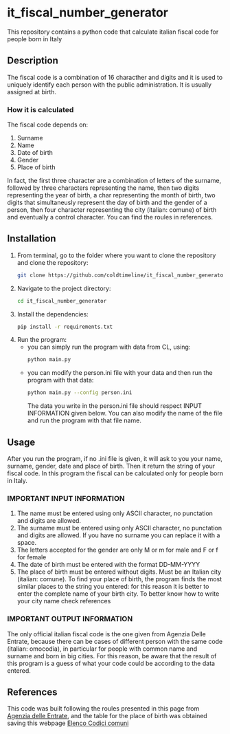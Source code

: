 # it_fiscal_number_generator
This repository contains a python code that calculate italian fiscal code for people born in Italy

## Description
The fiscal code is a combination of 16 characther and digits and it is used to uniquely identify each person with the public administration. It is usually assigned at birth.

### How it is calculated
The fiscal code depends on:
1. Surname
2. Name
3. Date of birth
4. Gender
5. Place of birth

In fact, the first three character are a combination of letters of the surname, followed by three characters representing the name, then two digits representing the year of birth, a char representing the month of birth, two digits that simultaneusly represent the day of birth and the gender of a person, then four character representing the city (italian: comune) of birth and eventually a control character. You can find the roules in references.
## Installation

1. From terminal, go to the folder where you want to clone the repository and clone the repository:
    ```bash
    git clone https://github.com/coldtimeline/it_fiscal_number_generator.git
    ```
2. Navigate to the project directory:
    ```bash
    cd it_fiscal_number_generator
    ```
3. Install the dependencies:
    ```bash
    pip install -r requirements.txt
    ```
4. Run the program:
    - you can simply run the program with data from CL, using:
         ```bash
         python main.py
         ```
    - you can modify the person.ini file with your data and then run the program with that data:
         ```bash
         python main.py --config person.ini
         ```
        The data you write in the person.ini file should respect INPUT INFORMATION given below.
        You can also modify the name of the file and run the program with that file name.
## Usage

After you run the program, if no .ini file is given, it will ask to you your name, surname, gender, date and place of birth.
Then it return the string of your fiscal code. In this program the fiscal can be calculated only for people born in Italy.

### IMPORTANT INPUT INFORMATION
1. The name must be entered using only ASCII character, no punctation and digits are allowed.
2. The surname must be entered using only ASCII character, no punctation and digits are allowed. If you have no surname you can replace it with a space.
3. The letters accepted for the gender are only M or m for male and F or f for female
4. The date of birth must be entered with the format DD-MM-YYYY
5. The place of birth must be entered without digits. Must be an Italian city (italian: comune). To find your place of birth, the program finds the most similar places to the string you entered: for this reason it is better to enter the complete name of your birth city. To better know how to write your city name check references

### IMPORTANT OUTPUT INFORMATION

The only official italian fiscal code is the one given from Agenzia Delle Entrate, because there can be cases of different person with the same code (italian: omocodia), in particular for people with common name and surname and born in big cities. For this reason, be aware that the result of this program is a guess of what your code could be according to the data entered.

## References
This code was built following the roules presented in this page from [Agenzia delle Entrate](https://www.agenziaentrate.gov.it/portale/web/guest/schede/istanze/richiesta-ts_cf/informazioni-codificazione-pf), and the table for the place of birth was obtained saving this webpage [Elenco Codici comuni](https://dait.interno.gov.it/territorio-e-autonomie-locali/sut/elenco_codici_comuni.php)